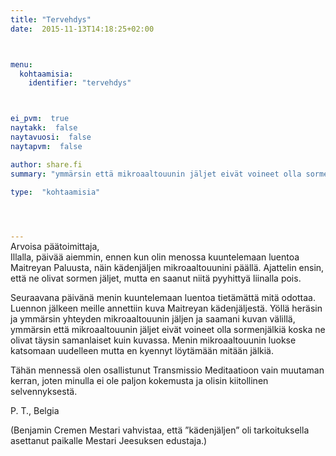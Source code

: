 ```yaml
---
title: "Tervehdys"
date:  2015-11-13T14:18:25+02:00



menu:
  kohtaamisia:
    identifier: "tervehdys"



ei_pvm:  true
naytakk:  false
naytavuosi:  false
naytapvm:  false

author: share.fi
summary: "ymmärsin että mikroaaltouunin jäljet eivät voineet olla sormenjälkiä koska ne olivat täysin samanlaiset kuin kuvassa. Menin mikroaaltouunin luokse katsomaan uudelleen mutta en kyennyt löytämään mitään jälkiä."

type:  "kohtaamisia"



 
---
```

<p style="margin-top:-15px;">Arvoisa päätoimittaja,<br>
Illalla, päivää aiemmin, ennen kun olin menossa kuuntelemaan luentoa Maitreyan Paluusta, näin kädenjäljen mikroaaltouunini päällä. Ajattelin ensin, että ne olivat sormen jäljet, mutta en saanut niitä pyyhittyä liinalla pois.</p>
<p>Seuraavana päivänä menin kuuntelemaan luentoa tietämättä mitä odottaa. Luennon jälkeen meille annettiin kuva Maitreyan kädenjäljestä. Yöllä heräsin ja ymmärsin yhteyden mikroaaltouunin jäljen ja saamani kuvan välillä, ymmärsin että mikroaaltouunin jäljet eivät voineet olla sormenjälkiä koska ne olivat täysin samanlaiset kuin kuvassa. Menin mikroaaltouunin luokse katsomaan uudelleen mutta en kyennyt löytämään mitään jälkiä.</p>
<p>Tähän mennessä olen osallistunut Transmissio Meditaatioon vain muutaman kerran, joten minulla ei ole paljon kokemusta ja olisin kiitollinen selvennyksestä.</p>
<p>P. T., Belgia</p>
<p>(Benjamin Cremen Mestari vahvistaa, että ”kädenjäljen” oli tarkoituksella asettanut paikalle Mestari Jeesuksen edustaja.)</p>